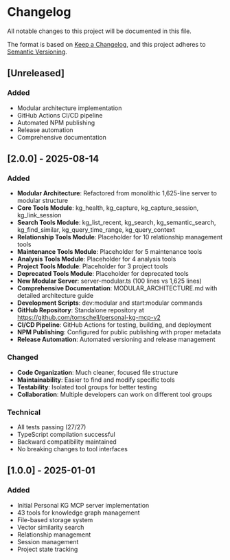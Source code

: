 # Changelog

All notable changes to this project will be documented in this file.

The format is based on [Keep a Changelog](https://keepachangelog.com/en/1.0.0/),
and this project adheres to [Semantic Versioning](https://semver.org/spec/v2.0.0.html).

## [Unreleased]

### Added
- Modular architecture implementation
- GitHub Actions CI/CD pipeline
- Automated NPM publishing
- Release automation
- Comprehensive documentation

## [2.0.0] - 2025-08-14

### Added
- **Modular Architecture**: Refactored from monolithic 1,625-line server to modular structure
- **Core Tools Module**: kg_health, kg_capture, kg_capture_session, kg_link_session
- **Search Tools Module**: kg_list_recent, kg_search, kg_semantic_search, kg_find_similar, kg_query_time_range, kg_query_context
- **Relationship Tools Module**: Placeholder for 10 relationship management tools
- **Maintenance Tools Module**: Placeholder for 5 maintenance tools
- **Analysis Tools Module**: Placeholder for 4 analysis tools
- **Project Tools Module**: Placeholder for 3 project tools
- **Deprecated Tools Module**: Placeholder for deprecated tools
- **New Modular Server**: server-modular.ts (100 lines vs 1,625 lines)
- **Comprehensive Documentation**: MODULAR_ARCHITECTURE.md with detailed architecture guide
- **Development Scripts**: dev:modular and start:modular commands
- **GitHub Repository**: Standalone repository at https://github.com/tomschell/personal-kg-mcp-v2
- **CI/CD Pipeline**: GitHub Actions for testing, building, and deployment
- **NPM Publishing**: Configured for public publishing with proper metadata
- **Release Automation**: Automated versioning and release management

### Changed
- **Code Organization**: Much cleaner, focused file structure
- **Maintainability**: Easier to find and modify specific tools
- **Testability**: Isolated tool groups for better testing
- **Collaboration**: Multiple developers can work on different tool groups

### Technical
- All tests passing (27/27)
- TypeScript compilation successful
- Backward compatibility maintained
- No breaking changes to tool interfaces

## [1.0.0] - 2025-01-01

### Added
- Initial Personal KG MCP server implementation
- 43 tools for knowledge graph management
- File-based storage system
- Vector similarity search
- Relationship management
- Session management
- Project state tracking
